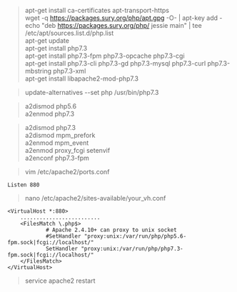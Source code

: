 >apt-get install ca-certificates apt-transport-https<br>
>wget -q https://packages.sury.org/php/apt.gpg -O- | apt-key add -<br>
>echo "deb https://packages.sury.org/php/ jessie main" | tee /etc/apt/sources.list.d/php.list<br>
>apt-get update<br>
>apt-get install php7.3<br>
>apt-get install php7.3-fpm php7.3-opcache php7.3-cgi<br>
>apt-get install php7.3-cli php7.3-gd php7.3-mysql php7.3-curl php7.3-mbstring php7.3-xml<br>
>apt-get install libapache2-mod-php7.3<br>

>update-alternatives --set php /usr/bin/php7.3<br>

>a2dismod php5.6<br>
>a2enmod php7.3<br>

>a2dismod php7.3<br>
>a2dismod mpm_prefork<br>
>a2enmod  mpm_event<br>
>a2enmod  proxy_fcgi setenvif<br>
>a2enconf php7.3-fpm<br>

>vim /etc/apache2/ports.conf

    Listen 880

>nano /etc/apache2/sites-available/your_vh.conf<br>

    <VirtualHost *:880>
        .........................
        <FilesMatch \.php$>
                # Apache 2.4.10+ can proxy to unix socket
                #SetHandler "proxy:unix:/var/run/php/php5.6-fpm.sock|fcgi://localhost/"
                SetHandler "proxy:unix:/var/run/php/php7.3-fpm.sock|fcgi://localhost/"
        </FilesMatch>
    </VirtualHost>

>service apache2 restart<br>
